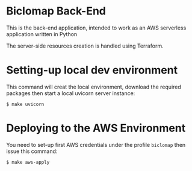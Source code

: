 # Biclomap Back-End

This is the back-end application, intended to work as an AWS serverless application written in Python

The server-side resources creation is handled using Terraform.

# Setting-up local dev environment

This command will creat the local environment, download the required packages
then start a local uvicorn server instance:
```shell
$ make uvicorn
```

# Deploying to the AWS Environment

You need to set-up first AWS credentials under the profile `biclomap` then
issue this command:
```shell
$ make aws-apply
```

